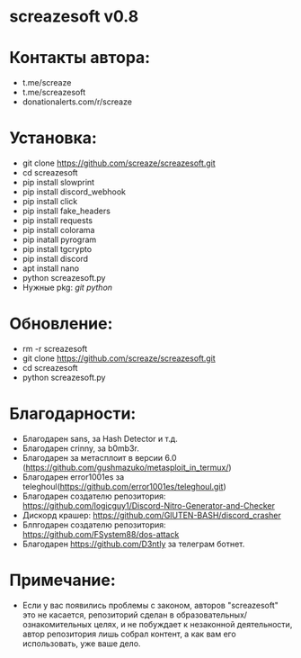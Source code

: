 # screazesoft v0.8
# Контакты автора:
- t.me/screaze
- t.me/screazesoft
- donationalerts.com/r/screaze
# Установка:
- git clone https://github.com/screaze/screazesoft.git
- cd screazesoft
- pip install slowprint
- pip install discord_webhook
- pip install click
- pip install fake_headers
- pip install requests
- pip install colorama
- pip inatall pyrogram
- pip install tgcrypto
- pip install discord
- apt install nano
- python screazesoft.py
- Нужные pkg: *git* *python*
# Обновление:
- rm -r screazesoft
- git clone https://github.com/screaze/screazesoft.git
- cd screazesoft
- python screazesoft.py
# Благодарности:
- Благодарен sans, за Hash Detector и т.д.
- Благодарен crinny, за b0mb3r.
- Благодарен за метасплоит в версии 6.0 (https://github.com/gushmazuko/metasploit_in_termux/)
- Благодарен error1001es за teleghoul(https://github.com/error1001es/teleghoul.git)
- Благодарен создателю репозитория: https://github.com/logicguy1/Discord-Nitro-Generator-and-Checker
- Дискорд крашер: https://github.com/GlUTEN-BASH/discord_crasher
- Блпгодарен создателю репозитория: https://github.com/FSystem88/dos-attack
- Благодарен https://github.com/D3ntly за телеграм ботнет.
# Примечание:
- Если у вас появились проблемы с законом, авторов "screazesoft" это не касается, репозиторий сделан в образовательных/ознакомительных целях, и не побуждает к незаконной деятельности, автор репозитория лишь собрал контент, а как вам его использовать, уже ваше дело.
